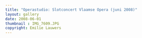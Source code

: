 ```yaml
---
title: "Operastudio: Slotconcert Vlaamse Opera (juni 2008)" 
layout: gallery
date: 2008-06-01
thumbnail : IMG_7609.JPG
copyright: Emilie Lauwers
---
```

